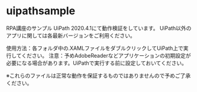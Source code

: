 # uipathsample
RPA講座のサンプル
UiPath 2020.4.1にて動作検証をしています。
UiPath以外のアプリに関しては各最新バージョンをご利用ください。

使用方法：各フォルダ中の.XAMLファイルをダブルクリックしてUiPath上で実行してください。
注意：予めAdobeReaderなどアプリケーションの初期設定が必要になる場合があります。UiPathで実行する前に設定しておいてください。

※これらのファイルは正常な動作を保証するものではありませんので予めご了承ください。
